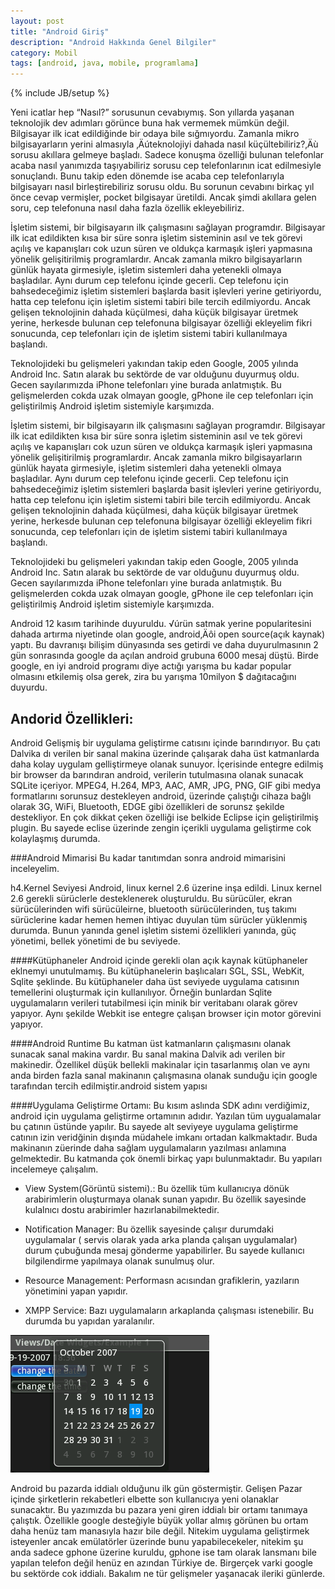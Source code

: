 ```yaml
---
layout: post
title: "Android Giriş"
description: "Android Hakkında Genel Bilgiler"
category: Mobil
tags: [android, java, mobile, programlama]
---
```


{% include JB/setup %}


Yeni icatlar hep “Nasıl?” sorusunun cevabıymış. Son yıllarda yaşanan teknolojik dev adımları görünce buna hak vermemek mümkün değil.
Bilgisayar ilk icat edildiğinde bir odaya bile sığmıyordu. Zamanla mikro bilgisayarların yerini almasıyla ‚Äúteknolojiyi dahada nasıl küçültebiliriz?‚Äù sorusu akıllara gelmeye başladı. Sadece konuşma özelliği bulunan telefonlar acaba nasıl yanımızda taşıyabiliriz sorusu cep telefonlarının icat edilmesiyle sonuçlandı. Bunu takip eden dönemde ise acaba cep telefonlarıyla bilgisayarı nasıl birleştirebiliriz sorusu oldu. Bu sorunun cevabını birkaç yıl önce cevap vermişler, pocket bilgisayar üretildi. Ancak şimdi akıllara gelen soru, cep telefonuna nasıl daha fazla özellik ekleyebiliriz.

İşletim sistemi, bir bilgisayarın ilk çalışmasını sağlayan programdır. Bilgisayar ilk icat edildikten kısa bir süre sonra işletim sisteminin asıl ve tek görevi açılış ve kapanışları cok uzun süren ve oldukça karmaşık işleri yapmasına yönelik gelişitirilmiş programlardır. Ancak zamanla mikro bilgisayarların günlük hayata girmesiyle, işletim sistemleri daha yetenekli olmaya başladılar. Aynı durum cep telefonu içinde gecerli. Cep telefonu için bahsedeceğimiz işletim sistemleri başlarda basit işlevleri yerine getiriyordu, hatta cep telefonu için işletim sistemi tabiri bile tercih edilmiyordu. Ancak gelişen teknolojinin dahada küçülmesi, daha küçük bilgisayar üretmek yerine, herkesde bulunan cep telefonuna bilgisayar özelliği ekleyelim fikri sonucunda, cep telefonları için de işletim sistemi tabiri kullanılmaya başlandı.

Teknolojideki bu gelişmeleri yakından takip eden Google, 2005 yılında Android Inc. Satın alarak bu sektörde de var olduğunu duyurmuş oldu. Gecen sayılarımızda iPhone telefonları yine burada anlatmıştık. Bu gelişmelerden cokda uzak olmayan google, gPhone ile cep telefonları için geliştirilmiş Android işletim sistemiyle karşımızda.


İşletim sistemi, bir bilgisayarın ilk çalışmasını sağlayan programdır. Bilgisayar ilk icat edildikten kısa bir süre sonra işletim sisteminin asıl ve tek görevi açılış ve kapanışları cok uzun süren ve oldukça karmaşık işleri yapmasına yönelik gelişitirilmiş programlardır. Ancak zamanla mikro bilgisayarların günlük hayata girmesiyle, işletim sistemleri daha yetenekli olmaya başladılar. Aynı durum cep telefonu içinde gecerli. Cep telefonu için bahsedeceğimiz işletim sistemleri başlarda basit işlevleri yerine getiriyordu, hatta cep telefonu için işletim sistemi tabiri bile tercih edilmiyordu. Ancak gelişen teknolojinin dahada küçülmesi, daha küçük bilgisayar üretmek yerine, herkesde bulunan cep telefonuna bilgisayar özelliği ekleyelim fikri sonucunda, cep telefonları için de işletim sistemi tabiri kullanılmaya başlandı.

Teknolojideki bu gelişmeleri yakından takip eden Google, 2005 yılında Android Inc. Satın alarak bu sektörde de var olduğunu duyurmuş oldu. Gecen sayılarımızda iPhone telefonları yine burada anlatmıştık. Bu gelişmelerden cokda uzak olmayan google, gPhone ile cep telefonları için geliştirilmiş Android işletim sistemiyle karşımızda.

Android 12 kasım tarihinde duyuruldu. √úrün satmak yerine popularitesini dahada artırma niyetinde olan google, android‚Äôi open source(açık kaynak) yaptı. Bu davranışı bilişim dünyasında ses getirdi ve daha duyurulmasının 2 gün sonrasında google da açılan android grubuna 6000 mesaj düştü. Birde google, en iyi android programı diye actığı yarışma bu kadar popular olmasını etkilemiş olsa gerek, zira bu yarışma 10milyon $ dağıtacağını duyurdu.


## Andorid Özellikleri:

Android Gelişmiş bir uygulama geliştirme catısını içinde barındırıyor. Bu çatı Dalvika dı verilen bir sanal makina üzerinde çalışarak daha üst katmanlarda daha kolay uygulam gelliştirmeye olanak sunuyor. İçerisinde entegre edilmiş bir browser da barındıran android, verilerin tutulmasına olanak sunacak SQLite içeriyor. MPEG4, H.264, MP3, AAC, AMR, JPG, PNG, GIF gibi medya formatlarını sorunsuz destekleyen android, üzerinde çalıştığı cihaza bağlı olarak 3G, WiFi, Bluetooth, EDGE gibi özellikleri de sorunsz şekilde destekliyor. En çok dikkat çeken özelliği ise belkide Eclipse için geliştirilmiş plugin. Bu sayede eclise üzerinde zengin içerikli uygulama geliştirme cok kolaylaşmış durumda.

###Android Mimarisi
Bu kadar tanıtımdan sonra android mimarisini inceleyelim.

h4.Kernel Seviyesi
Android, linux kernel 2.6 üzerine inşa edildi. Linux kernel 2.6 gerekli sürüclerle desteklenerek oluşturuldu. Bu sürücüler, ekran sürücülerinden wifi sürücüleirne, bluetooth sürücülerinden, tuş takımı sürüclerine kadar hemen hemen ihtiyac duyulan tüm sürücler yüklenmiş durumda. Bunun yanında genel işletim sistemi özellikleri yanında, güç yönetimi, bellek yönetimi de bu seviyede.

####Kütüphaneler
Android içinde gerekli olan açık kaynak kütüphaneler eklnemyi unutulmamış. Bu kütüphanelerin başlıcaları SGL, SSL, WebKit, Sqlite şeklinde. Bu kütüphaneler daha üst seviyede uygulama catısının temellerini oluşturmak için kullanılıyor. Örneğin bunlardan Sqlite uygulamaların verileri tutabilmesi için minik bir veritabanı olarak görev yapıyor. Aynı şekilde Webkit ise entegre çalışan browser için motor görevini yapıyor.

####Android Runtime
Bu katman üst katmanların çalışmasını olanak sunacak sanal makina vardır. Bu sanal makina Dalvik adı verilen bir makinedir. Özellikel düşük bellekli makinalar için tasarlanmış olan ve aynı anda birden fazla sanal makinanın çalışmasına olanak sunduğu için google tarafından tercih edilmiştir.android sistem yapısı

####Uygulama Geliştirme Ortamı:
Bu kısım aslında SDK adını verdiğimiz, android için uygulama geliştirme ortamının adıdır. Yazılan tüm uygualamalar bu çatının üstünde yapılır. Bu sayede alt seviyeye uygulama geliştirme catının izin veridğinin dışında müdahele imkanı ortadan kalkmaktadır. Buda makinanın züerinde daha sağlam uygulamaların yazılması anlamına gelmektedir.
Bu katmanda çok önemli birkaç yapı bulunmaktadır. Bu yapıları incelemeye çalışalım.

* View System(Görüntü sistemi).: Bu özellik tüm kullanıcıya dönük arabirimlerin oluşturmaya olanak sunan yapıdır. Bu özellik sayesinde kulalnıcı dostu arabirimler hazırlanabilmektedir.

* Notification Manager: Bu özellik sayesinde çalışır durumdaki uygulamalar ( servis olarak yada arka planda çalışan uygulamalar) durum çubuğunda mesaj gönderme yapabilirler. Bu sayede kullanıcı bilgilendirme yapılmaya olanak sunulmuş olur.

* Resource Management: Performasn acısından grafiklerin, yazıların yönetimini yapan yapıdır.

* XMPP Service: Bazı uygulamaların arkaplanda çalışması istenebilir. Bu durumda bu yapıdan yaralanılır.

![android takvim](/images/views_datewidgets_example1_pickdate1.png)

Android bu pazarda iddialı olduğunu ilk gün göstermiştir. Gelişen Pazar içinde şirketlerin rekabetleri elbette son kullanıcıya yeni olanaklar sunacaktır. Bu yazımızda bu pazara yeni giren iddialı bir ortamı tanımaya çalıştık. Özellikle google desteğiyle büyük yollar almış görünen bu ortam daha henüz tam manasıyla hazır bile değil. Nitekim uygulama geliştirmek isteyenler ancak emülatörler üzerinde bunu yapabilecekeler, nitekim şu anda sadece gphone üzerine kuruldu, gphone ise tam olarak lansmanı bile yapılan telefon değil henüz en azından Türkiye de. Birgerçek varki google bu sektörde cok iddialı. Bakalım ne tür gelişmeler yaşanacak ileriki günlerde.

